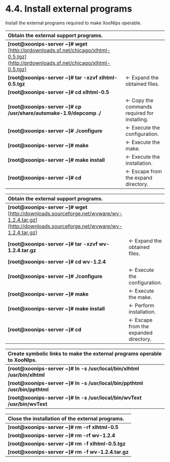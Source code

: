 # 4.4. Install external programs

Install the external programs required to make XooNIps operable.

| Obtain the external support programs. |  |
| :--- | :--- |
| **\[root@xoonips-server ~\]\# wget** [http://prdownloads.sf.net/chicago/xlhtml-0.5.tgz](http://prdownloads.sf.net/chicago/xlhtml-0.5.tgz) |  |
| **\[root@xoonips-server ~\]\# tar -xzvf xlhtml-0.5.tgz** | ← Expand the obtained files. |
| **\[root@xoonips-server ~\]\# cd xlhtml-0.5** |  |
| **\[root@xoonips-server ~\]\# cp /usr/share/automake-1.9/depcomp ./** | ← Copy the commands required for installing. |
| **\[root@xoonips-server ~\]\# ./configure** | ← Execute the configuration. |
| **\[root@xoonips-server ~\]\# make** | ← Execute the make. |
| **\[root@xoonips-server ~\]\# make install** | ← Execute the installation. |
| **\[root@xoonips-server ~\]\# cd** | ← Escape from the expand directory. |

| Obtain the external support programs. |  |
| :--- | :--- |
| **\[root@xoonips-server ~\]\# wget** [http://downloads.sourceforge.net/wvware/wv-1.2.4.tar.gz](http://downloads.sourceforge.net/wvware/wv-1.2.4.tar.gz) |  |
| **\[root@xoonips-server ~\]\# tar -xzvf wv-1.2.4.tar.gz** | ← Expand the obtained files. |
| **\[root@xoonips-server ~\]\# cd wv-1.2.4** |  |
| **\[root@xoonips-server ~\]\# ./configure** | ← Execute the configuration. |
| **\[root@xoonips-server ~\]\# make** | ← Execute the make. |
| **\[root@xoonips-server ~\]\# make install** | ← Perform installation. |
| **\[root@xoonips-server ~\]\# cd** | ← Escape from the expanded directory. |

| Create symbolic links to make the external programs operable to XooNIps. |
| :--- |
| **\[root@xoonips-server ~\]\# ln -s /usr/local/bin/xlhtml /usr/bin/xlhtml** |
| **\[root@xoonips-server ~\]\# ln -s /usr/local/bin/ppthtml /usr/bin/ppthtml** |
| **\[root@xoonips-server ~\]\# ln -s /usr/local/bin/wvText /usr/bin/wvText** |

| Close the installation of the external programs. |
| :--- |
| **\[root@xoonips-server ~\]\# rm -rf xlhtml-0.5** |
| **\[root@xoonips-server ~\]\# rm -rf wv-1.2.4** |
| **\[root@xoonips-server ~\]\# rm -f xlhtml-0.5.tgz** |
| **\[root@xoonips-server ~\]\# rm -f wv-1.2.4.tar.gz** |

